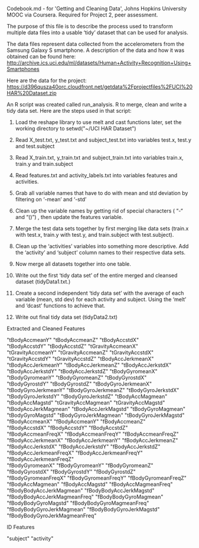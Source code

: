 Codebook.md - for 'Getting and Cleaning Data', Johns Hopkins University MOOC via Coursera.
Required for Project 2, peer assessment.

The purpose of this file is to describe the process used to transform multiple data files into a usable ‘tidy’ dataset 
that can be used for analysis.

The data files represent data collected from the accelerometers from the Samsung Galaxy S smartphone. A description of the data and how it was obtained can be found here: 
http://archive.ics.uci.edu/ml/datasets/Human+Activity+Recognition+Using+Smartphones

Here are the data for the project: 
https://d396qusza40orc.cloudfront.net/getdata%2Fprojectfiles%2FUCI%20HAR%20Dataset.zip

An R script was created called run_analysis. R to merge, clean and write a tidy data set. Here are the steps used 
in that script:

1. Load the reshape library to use melt and cast functions later, set the working directory to setwd("~/UCI HAR Dataset")

2. Read X_test.txt, y_test.txt and subject_test.txt into variables test.x, test.y and test.subject

3. Read X_train.txt, y_train.txt and subject_train.txt into variables train.x, train.y and train.subject

4. Read features.txt and activity_labels.txt into variables features and activities.

5. Grab all variable names that have to do with mean and std deviation by filtering on ‘-mean’ and ‘-std’

6. Clean up the variable names by getting rid of special characters ( “-“  and “()”) , then update the features variable.

7. Merge the test data sets together by first merging like data sets (train.x with test.x, train.y with test.y, 
   and train.subject with test.subject).

8. Clean up the ‘activities’ variables into something more descriptive. Add the ‘activity’ and ‘subject’ column names
   to their respective data sets.

9. Now merge all datasets together into one table.

10. Write out the first ‘tidy data set’ of the entire merged and cleansed dataset (tidyData1.txt.)

11. Create a second independent ‘tidy data set’ with the average of each variable (mean, std dev) for each activity 
    and subject. Using the ‘melt’ and ‘dcast’ functions to achieve that.

12. Write out final tidy data set (tidyData2.txt)

Extracted and Cleaned Features

"tBodyAccmeanY"                "tBodyAccmeanZ"                "tBodyAccstdX"                
"tBodyAccstdY"                 "tBodyAccstdZ"                 "tGravityAccmeanX"            
"tGravityAccmeanY"             "tGravityAccmeanZ"             "tGravityAccstdX"             
"tGravityAccstdY"              "tGravityAccstdZ"              "tBodyAccJerkmeanX"           
"tBodyAccJerkmeanY"            "tBodyAccJerkmeanZ"            "tBodyAccJerkstdX"            
"tBodyAccJerkstdY"             "tBodyAccJerkstdZ"             "tBodyGyromeanX"              
"tBodyGyromeanY"               "tBodyGyromeanZ"               "tBodyGyrostdX"               
"tBodyGyrostdY"                "tBodyGyrostdZ"                "tBodyGyroJerkmeanX"          
"tBodyGyroJerkmeanY"           "tBodyGyroJerkmeanZ"           "tBodyGyroJerkstdX"           
"tBodyGyroJerkstdY"            "tBodyGyroJerkstdZ"            "tBodyAccMagmean"             
"tBodyAccMagstd"               "tGravityAccMagmean"           "tGravityAccMagstd"           
"tBodyAccJerkMagmean"          "tBodyAccJerkMagstd"           "tBodyGyroMagmean"            
"tBodyGyroMagstd"              "tBodyGyroJerkMagmean"         "tBodyGyroJerkMagstd"         
"fBodyAccmeanX"                "fBodyAccmeanY"                "fBodyAccmeanZ"               
"fBodyAccstdX"                 "fBodyAccstdY"                 "fBodyAccstdZ"                
"fBodyAccmeanFreqX"            "fBodyAccmeanFreqY"            "fBodyAccmeanFreqZ"           
"fBodyAccJerkmeanX"            "fBodyAccJerkmeanY"            "fBodyAccJerkmeanZ"           
"fBodyAccJerkstdX"             "fBodyAccJerkstdY"             "fBodyAccJerkstdZ"            
"fBodyAccJerkmeanFreqX"        "fBodyAccJerkmeanFreqY"        "fBodyAccJerkmeanFreqZ"       
"fBodyGyromeanX"               "fBodyGyromeanY"               "fBodyGyromeanZ"              
"fBodyGyrostdX"                "fBodyGyrostdY"                "fBodyGyrostdZ"               
"fBodyGyromeanFreqX"           "fBodyGyromeanFreqY"           "fBodyGyromeanFreqZ"          
"fBodyAccMagmean"              "fBodyAccMagstd"               "fBodyAccMagmeanFreq"         
"fBodyBodyAccJerkMagmean"      "fBodyBodyAccJerkMagstd"       "fBodyBodyAccJerkMagmeanFreq" 
"fBodyBodyGyroMagmean"         "fBodyBodyGyroMagstd"          "fBodyBodyGyroMagmeanFreq"    
"fBodyBodyGyroJerkMagmean"     "fBodyBodyGyroJerkMagstd"      "fBodyBodyGyroJerkMagmeanFreq"

ID Features

"subject"                      "activity" 
> 
